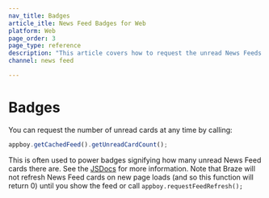 ```yaml
---
nav_title: Badges
article_itle: News Feed Badges for Web
platform: Web
page_order: 3
page_type: reference
description: "This article covers how to request the unread News Feeds card count for your web applcation."
channel: news feed

---
```


# Badges

You can request the number of unread cards at any time by calling:

``` javascript
appboy.getCachedFeed().getUnreadCardCount();
```

This is often used to power badges signifying how many unread News Feed cards there are. See the [JSDocs][17] for more information. Note that Braze will not refresh News Feed cards on new page loads (and so this function will return 0) until you show the feed or call `appboy.requestFeedRefresh();`

[17]: https://js.appboycdn.com/web-sdk/latest/doc/ab.Feed.html
